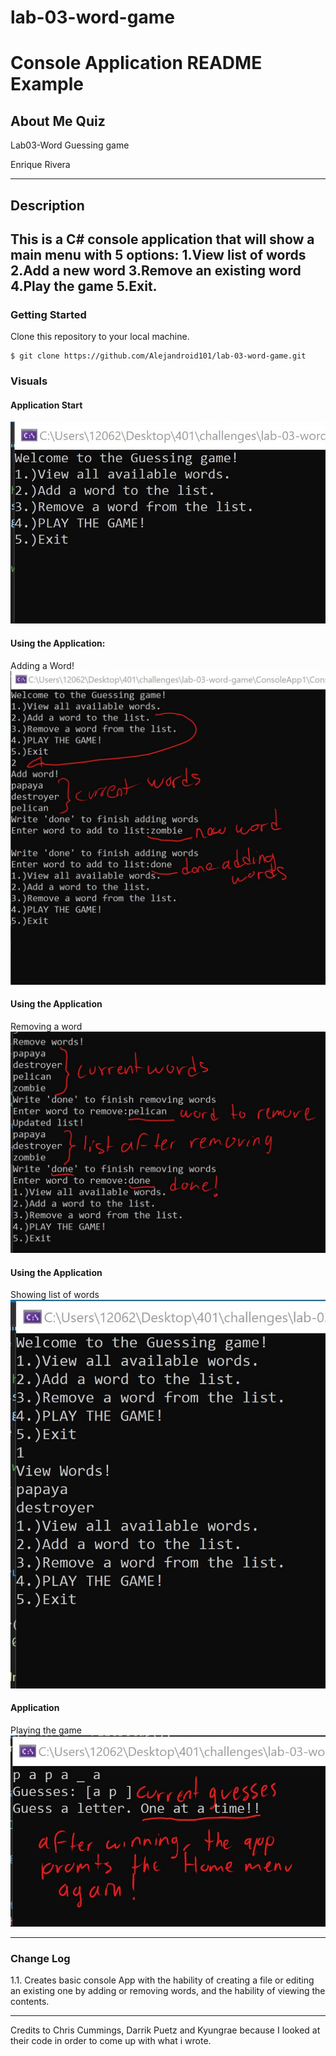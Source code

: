 # lab-03-word-game
# Console Application README Example

## About Me Quiz

Lab03-Word Guessing game

Enrique Rivera

----

## Description

This is a C# console application that will show a main menu with 5 options:
1.View list of words
2.Add a new word
3.Remove an existing word
4.Play the game
5.Exit.
---

### Getting Started
Clone this repository to your local machine.

```
$ git clone https://github.com/Alejandroid101/lab-03-word-game.git
```


### Visuals

#### Application Start
![Image 1](https://github.com/Alejandroid101/lab-03-word-game/blob/master/assets/gghomepage.jpg?raw=true)

#### Using the Application:
Adding a Word!
![Image 1](https://github.com/Alejandroid101/lab-03-word-game/blob/master/assets/ggaddword.jpg?raw=true)
#### Using the Application
Removing a word
![Image 1](https://github.com/Alejandroid101/lab-03-word-game/blob/master/assets/ggremoveword.jpg?raw=true)
#### Using the Application
Showing list of words
![Image 1](https://github.com/Alejandroid101/lab-03-word-game/blob/master/assets/ggshowwords.jpg?raw=true)

#### Application 
Playing the game
![Image 1](https://github.com/Alejandroid101/lab-03-word-game/blob/master/assets/ggplaying.jpg?raw=true)

---

### Change Log
1.1. Creates basic console App with the hability of creating a file or editing an existing one by adding or removing words, and the hability of viewing the contents.


------------------------------
Credits to Chris Cummings, Darrik Puetz and Kyungrae because I looked at their code in order to come up with what i wrote.